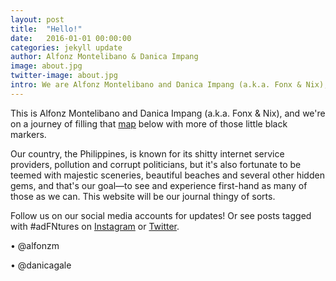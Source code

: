 ```yaml
---
layout: post
title:  "Hello!"
date:   2016-01-01 00:00:00
categories: jekyll update
author: Alfonz Montelibano & Danica Impang
image: about.jpg
twitter-image: about.jpg
intro: We are Alfonz Montelibano and Danica Impang (a.k.a. Fonx & Nix), and we're on a journey of filling that map below with more of those little black markers.
---
```


This is Alfonz Montelibano and Danica Impang (a.k.a. Fonx & Nix), and we're on a journey of filling that [map](/destinations) below with more of those little black markers.

Our country, the Philippines, is known for its shitty internet service providers, pollution and corrupt politicians, but it's also fortunate to be teemed with majestic sceneries, beautiful beaches and several other hidden gems, and that's our goal—to see and experience first-hand as many of those as we can. This website will be our journal thingy of sorts.

Follow us on our social media accounts for updates! Or see posts tagged with #adFNtures on [Instagram](http://instagram.com/explore/tags/adfntures/) or [Twitter](https://twitter.com/search?q=adfntures).

<div id="social-links">
<p>• @alfonzm <a href="http://twitter.com/alfonzm"><i class="fa fa-lg fa-twitter"></i></a> <a href="http://instagram.com/alfonzm"><i class="fa fa-lg fa-instagram"></i></a></p>
• @danicagale <a href="http://twitter.com/danicagale"><i class="fa fa-lg fa-twitter"></i></a> <a href="http://instagram.com/danicagale"><i class="fa fa-lg fa-instagram"> </i></a>
</div>